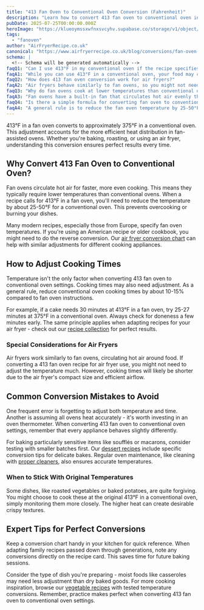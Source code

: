 ```yaml
---
title: "413 Fan Oven to Conventional Oven Conversion (Fahrenheit)"
description: "Learn how to convert 413 fan oven to conventional oven in Fahrenheit with our simple guide. Perfect for air fryer users and home bakers!"
pubDate: 2025-07-25T00:00:00.000Z
heroImage: "https://klueoymssxwfnxsvcyhv.supabase.co/storage/v1/object/public/Shmucket/413-fan-oven-to-conventional-oven-conversion-fahrenheit.png"
tags:
  - "fanoven"
author: "AirFryerRecipe.co.uk"
canonical: "https://www.airfryerrecipe.co.uk/blog/conversions/fan-oven-to-fahrenheit/413-fan-oven-to-conventional-oven-conversion-fahrenheit"
schema: |
  <!-- Schema will be generated automatically -->
faqQ1: "Can I use 413°F in my conventional oven if the recipe specifies fan oven?"
faqA1: "While you can use 413°F in a conventional oven, your food may cook too quickly or burn. It's better to reduce the temperature to about 375°F and adjust cooking times accordingly. Conventional ovens don't circulate heat as efficiently as fan ovens, so this adjustment prevents overcooking."
faqQ2: "How does 413 fan oven conversion work for air fryers?"
faqA2: "Air fryers behave similarly to fan ovens, so you might not need to adjust the 413°F temperature much. However, cooking times will typically be shorter in an air fryer due to its compact size and powerful airflow. Start checking for doneness about 5 minutes before the recipe's suggested time."
faqQ3: "Why do fan ovens cook at lower temperatures than conventional ovens?"
faqA3: "Fan ovens have a built-in fan that circulates hot air evenly throughout the oven cavity. This efficient heat distribution means food cooks faster and more evenly at lower temperatures. Conventional ovens rely on natural heat circulation, requiring higher temperatures to achieve similar results."
faqQ4: "Is there a simple formula for converting fan oven to conventional oven temperatures?"
faqA4: "A general rule is to reduce the fan oven temperature by 25-50°F for conventional ovens. For 413°F in a fan oven, we recommend trying 375°F in a conventional oven. However, every oven varies, so it's wise to check food doneness early and adjust future batches if needed."
---
```

<p>413°F in a fan oven converts to approximately 375°F in a conventional oven. This adjustment accounts for the more efficient heat distribution in fan-assisted ovens. Whether you're baking, roasting, or using an air fryer, understanding this conversion ensures perfect results every time.</p>

<h2>Why Convert 413 Fan Oven to Conventional Oven?</h2>
<p>Fan ovens circulate hot air for faster, more even cooking. This means they typically require lower temperatures than conventional ovens. When a recipe calls for 413°F in a fan oven, you'll need to reduce the temperature by about 25-50°F for a conventional oven. This prevents overcooking or burning your dishes.</p>
<p>Many modern recipes, especially those from Europe, specify fan oven temperatures. If you're using an American recipe or older cookbook, you might need to do the reverse conversion. Our <a href=https://www.airfryerrecipe.co.uk/air-fryer-conversion-chart>air fryer conversion chart</a> can help with similar adjustments for different cooking appliances.</p>

<h2>How to Adjust Cooking Times</h2>
<p>Temperature isn't the only factor when converting 413 fan oven to conventional oven settings. Cooking times may also need adjustment. As a general rule, reduce conventional oven cooking times by about 10-15% compared to fan oven instructions.</p>
<p>For example, if a cake needs 30 minutes at 413°F in a fan oven, try 25-27 minutes at 375°F in a conventional oven. Always check for doneness a few minutes early. The same principle applies when adapting recipes for your air fryer - check out our <a href=https://www.airfryerrecipe.co.uk/recipes>recipe collection</a> for perfect results.</p>

<h3>Special Considerations for Air Fryers</h3>
<p>Air fryers work similarly to fan ovens, circulating hot air around food. If converting a 413 fan oven recipe for air fryer use, you might not need to adjust the temperature much. However, cooking times will likely be shorter due to the air fryer's compact size and efficient airflow.</p>

<h2>Common Conversion Mistakes to Avoid</h2>
<p>One frequent error is forgetting to adjust both temperature and time. Another is assuming all ovens heat accurately - it's worth investing in an oven thermometer. When converting 413 fan oven to conventional oven settings, remember that every appliance behaves slightly differently.</p>
<p>For baking particularly sensitive items like soufflés or macarons, consider testing with smaller batches first. Our <a href=https://www.airfryerrecipe.co.uk/recipe-category/Dessert>dessert recipes</a> include specific conversion tips for delicate bakes. Regular oven maintenance, like cleaning with <a href=https://www.airfryerrecipe.co.uk/air-fryer-cleaner>proper cleaners</a>, also ensures accurate temperatures.</p>

<h3>When to Stick With Original Temperatures</h3>
<p>Some dishes, like roasted vegetables or baked potatoes, are quite forgiving. You might choose to cook these at the original 413°F in a conventional oven, simply monitoring them more closely. The higher heat can create desirable crispy textures.</p>

<h2>Expert Tips for Perfect Conversions</h2>
<p>Keep a conversion chart handy in your kitchen for quick reference. When adapting family recipes passed down through generations, note any conversions directly on the recipe card. This saves time for future baking sessions.</p>
<p>Consider the type of dish you're preparing - moist foods like casseroles may need less adjustment than dry baked goods. For more cooking inspiration, browse our <a href=https://www.airfryerrecipe.co.uk/recipe-category/Vegetables>vegetable recipes</a> with tested temperature conversions. Remember, practice makes perfect when converting 413 fan oven to conventional oven settings.</p>
